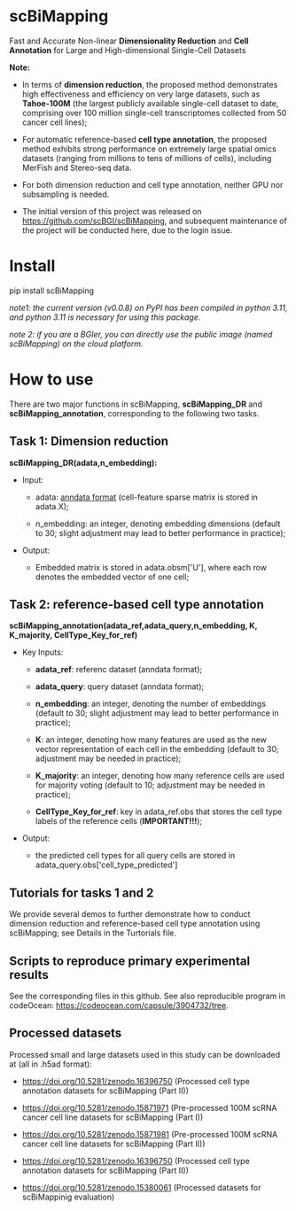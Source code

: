 # scBiMapping
Fast and Accurate Non-linear **Dimensionality Reduction** and **Cell Annotation** for Large and High-dimensional Single-Cell Datasets

**Note:**

* In terms of **dimension reduction**, the proposed method demonstrates high effectiveness and efficiency on very large datasets, such as **Tahoe-100M** (the largest publicly available single-cell dataset to date, comprising over 100 million single-cell transcriptomes collected from 50 cancer cell lines);

* For automatic reference-based **cell type annotation**, the proposed method exhibits strong performance on extremely large spatial omics datasets (ranging from millions to tens of millions of cells), including MerFish and Stereo-seq data.

* For both dimension reduction and cell type annotation, neither GPU nor subsampling is needed.

* The initial version of this project was released on https://github.com/scBGI/scBiMapping, and subsequent maintenance of the project will be conducted here, due to the login issue.



# Install 
pip install scBiMapping

*note1: the current version (v0.0.8) on PyPI has been compiled in python 3.11, and python 3.11 is necessary for using this package.*

*note 2: if you are a BGIer, you can directly use the public image (named scBiMapping) on the cloud platform.*

# How to use 
There are two major functions in scBiMapping, **scBiMapping_DR** and **scBiMapping_annotation**, corresponding to the following two tasks.
 
## Task 1: Dimension reduction

**scBiMapping_DR(adata,n_embedding):**

* Input: 
  * adata: [anndata format](https://anndata.readthedocs.io/en/latest/tutorials/notebooks/getting-started.html) (cell-feature sparse matrix is stored in adata.X);   

  * n_embedding: an integer, denoting embedding dimensions (default to 30; slight adjustment may lead to better performance in practice);

* Output:
  * Embedded matrix is stored in adata.obsm['U'], where each row denotes the embedded vector of one cell;

## Task 2: reference-based cell type annotation
**scBiMapping_annotation(adata_ref,adata_query,n_embedding, K, K_majority, CellType_Key_for_ref)**  

* Key Inputs: 
  * **adata_ref**: referenc dataset (anndata format);

  * **adata_query**: query dataset (anndata format); 

  * **n_embedding**: an integer, denoting the number of embeddings (default to 30; slight adjustment may lead to better performance in practice);  

  * **K**: an integer, denoting how many features are used as the new vector representation of each cell in the embedding (default to 30; adjustment may be needed in practice); 

  * **K_majority**: an integer, denoting how many reference cells are used for majority voting (default to 10; adjustment may be needed in practice);
 
  * **CellType_Key_for_ref**: key in adata_ref.obs that stores the cell type labels of the reference cells (**IMPORTANT!!!**);
 
 * Output:
   * the predicted cell types for all query cells are stored in adata_query.obs['cell_type_predicted']

## Tutorials for tasks 1 and 2

We provide several demos to further demonstrate how to conduct dimension reduction and reference-based cell type annotation using scBiMapping; see Details in the Turtorials file.

## Scripts to reproduce primary experimental results

See the corresponding files in this github. See also reproducible program in codeOcean: https://codeocean.com/capsule/3904732/tree.

## Processed datasets
Processed small and large datasets used in this study can be downloaded at (all in .h5ad format):

* https://doi.org/10.5281/zenodo.16396750 (Processed cell type annotation datasets for scBiMapping (Part II))

* https://doi.org/10.5281/zenodo.15871971 (Pre-processed 100M scRNA cancer cell line datasets for scBiMapping (Part I))

* https://doi.org/10.5281/zenodo.15871981 (Pre-processed 100M scRNA cancer cell line datasets for scBiMapping (Part II))

* https://doi.org/10.5281/zenodo.16396750 (Processed cell type annotation datasets for scBiMapping (Part II))

* https://doi.org/10.5281/zenodo.15380061 (Processed datasets for scBiMappinig evaluation)


